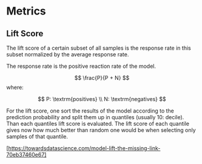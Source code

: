 # Metrics

## Lift Score

The lift score of a certain subset of all samples is the response rate in this subset normalized by the average response rate.

The response rate is the positive reaction rate of the model.

$$ \frac{P}{P + N} $$
where:

$$
P: \textrm{positives} \\
N: \textrm{negatives}
$$

For the lift score, one sort the results of the model according to the prediction probability and split them up in quantiles (usually 10: decile).
Than each quantiles lift score is evaluated. The lift score of each quantile gives now how much better than random one would be when selecting only
samples of that quantile.

[https://towardsdatascience.com/model-lift-the-missing-link-70eb37460e67]
